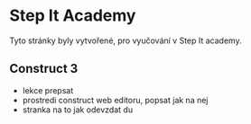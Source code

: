 # Step It Academy

Tyto stránky byly vytvořené, pro vyučování v Step It academy.


## Construct 3
- lekce prepsat
- prostredi construct web editoru, popsat jak na nej
- stranka na to jak odevzdat du
